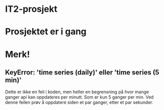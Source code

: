 # IT2-prosjekt

# Prosjektet er i gang

# Merk!
## KeyError: 'time series (daily)' eller 'time series (5 min)' 
Dette er ikke en feil i koden, men heller en begrensning på hvor mange ganger api kan oppdateres per minutt. 
Som er kun 5 ganger per min. Ved denne feilen prøv å oppdatere siden et par ganger, etter et par sekunder. 

